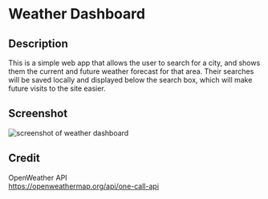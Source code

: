 # Weather Dashboard

## Description

This is a simple web app that allows the user to search for a city, and shows them the current and future weather forecast for that area. Their searches will be saved locally and displayed below the search box, which will make future visits to the site easier.

## Screenshot
![screenshot of weather dashboard](assets/images/screenshot.JPG)
## Credit

OpenWeather API \
https://openweathermap.org/api/one-call-api
